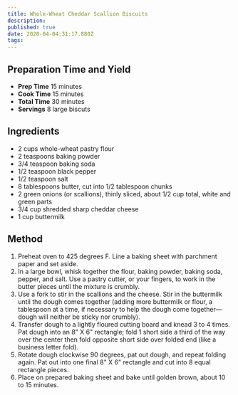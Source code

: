 ```yaml
---
title: Whole-Wheat Cheddar Scallion Biscuits
description:
published: true
date: 2020-04-04:31:17.880Z
tags:
---
```


## Preparation Time and Yield

- **Prep Time** 15 minutes
- **Cook Time** 15 minutes
- **Total Time** 30 minutes
- **Servings** 8 large biscuts

## Ingredients

- 2 cups whole-wheat pastry flour
- 2 teaspoons baking powder
- 3/4 teaspoon baking soda
- 1/2 teaspoon black pepper
- 1/2 teaspoon salt
- 8 tablespoons butter, cut into 1/2 tablespoon chunks
- 2 green onions (or scallions), thinly sliced, about 1/2 cup total, white and green parts
- 3/4 cup shredded sharp cheddar cheese
- 1 cup buttermilk

## Method

1. Preheat oven to 425 degrees F. Line a baking sheet with parchment paper and set aside.
2. In a large bowl, whisk together the flour, baking powder, baking soda, pepper, and salt. Use a pastry cutter, or your fingers, to work in the butter pieces until the mixture is crumbly.
3. Use a fork to stir in the scallions and the cheese. Stir in the buttermilk until the dough comes together (adding more buttermilk or flour, a tablespoon at a time, if necessary to help the dough come together—dough will neither be sticky nor crumbly).
4. Transfer dough to a lightly floured cutting board and knead 3 to 4 times. Pat dough into an 8" X 6" rectangle; fold 1 short side a third of the way over the center then fold opposite short side over folded end (like a business letter fold).
5. Rotate dough clockwise 90 degrees, pat out dough, and repeat folding again. Pat out into one final 8" X 6" rectangle and cut into 8 equal rectangle pieces.
6. Place on prepared baking sheet and bake until golden brown, about 10 to 15 minutes.
